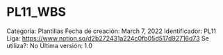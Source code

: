 # PL11_WBS

Categoría: Plantillas
Fecha de creación: March 7, 2022
Identificador: PL11
Liga: https://www.notion.so/d2b272431a224c0fb05d517d92716d73
Se utiliza?: No
Última versión: 1.0